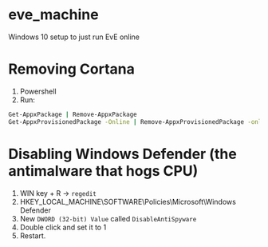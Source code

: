 # eve_machine
Windows 10 setup to just run EvE online


# Removing Cortana
1. Powershell
2. Run:
```bash
Get-AppxPackage | Remove-AppxPackage
Get-AppxProvisionedPackage -Online | Remove-AppxProvisionedPackage -online
```

# Disabling Windows Defender (the antimalware that hogs CPU)
1. WIN key + R -> `regedit`
2. HKEY_LOCAL_MACHINE\SOFTWARE\Policies\Microsoft\Windows Defender
3. New `DWORD (32-bit) Value` called `DisableAntiSpyware`
4. Double click and set it to 1
5. Restart.
